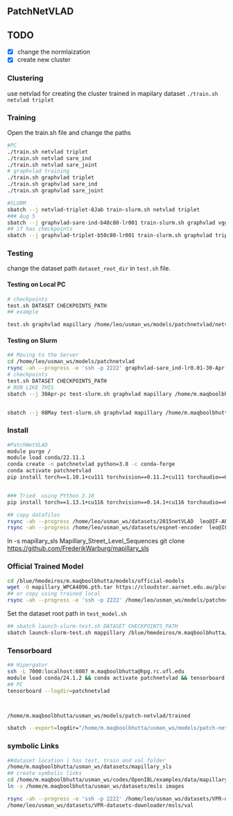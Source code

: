 ## PatchNetVLAD

## TODO
- [x] change the normlaization
- [x] create new cluster

### Clustering
use netvlad for creating the cluster trained in mapilary dataset
`./train.sh netvlad triplet`

### Training


Open the train.sh file and change the paths

```sh
#PC
./train.sh netvlad triplet
./train.sh netvlad sare_ind
./train.sh netvlad sare_joint
# graphvlad training
./train.sh graphvlad triplet
./train.sh graphvlad sare_ind
./train.sh graphvlad sare_joint

#SLURM
sbatch --j netvlad-triplet-8Jab train-slurm.sh netvlad triplet
### Aug 5
sbatch --j graphvlad-sare-ind-b48c80-lr001 train-slurm.sh graphvlad vgg16 sare_ind
## if has checkpoints
sbatch --j graphvlad-triplet-b50c80-lr001 train-slurm.sh graphvlad triplet /home/m.maqboolbhutta/usman_ws/models/patchnetvlad/graphvlad-triplet-lr0.01-08-May/May08_21-38-20_mapillary_nopanos/checkpoints/checkpoint_epoch5.pth.tar


```



### Testing
change the dataset path `dataset_root_dir` in `test.sh` file.
#### Testing on Local PC
```sh
# checkpoints
test.sh DATASET CHECKPOINTS_PATH
## example

test.sh graphvlad mapillary /home/leo/usman_ws/models/patchnetvlad/netvlad-sare_ind-05-Jan/Jan05_15-53-48_mapillary_nopanos/checkpoints/


```

#### Testing on Slurm
```sh
## Moving to the Server
cd /home/leo/usman_ws/models/patchnetvlad
rsync -ah --progress -e 'ssh -p 2222' graphvlad-sare_ind-lr0.01-30-Apr m.maqboolbhutta@hpg.rc.ufl.edu:/home/m.maqboolbhutta/usman_ws/models/patchnetvlad/pc/
# checkpoints
test.sh DATASET CHECKPOINTS_PATH
# RUN LIKE THIS
sbatch --j 30Apr-pc test-slurm.sh graphvlad mapillary /home/m.maqboolbhutta/usman_ws/models/patchnetvlad/pc/graphvlad-sare_ind-lr0.01-30-Apr/Apr30_20-08-22_mapillary_nopanos/checkpoints/


sbatch --j 08May test-slurm.sh graphvlad mapillary /home/m.maqboolbhutta/usman_ws/models/patchnetvlad/graphvlad-triplet-lr0.01-07-May/May07_11-02-35_mapillary_nopanos/checkpoints/checkpoint_epoch3.pth.tar

```


### Install
```sh
#PatchNetVLAD
module purge /
module load conda/22.11.1
conda create -n patchnetvlad python=3.8 -c conda-forge
conda activate patchnetvlad
pip install torch==1.10.1+cu111 torchvision==0.11.2+cu111 torchaudio==0.10.1 -f https://download.pytorch.org/whl/cu111/torch_stable.html h5py tensorboardx pandas faiss-gpu scikit-learn tqdm numpy==1.21.0 tensorboard


### Tried  using PYthon 3.10
pip install torch==1.13.1+cu116 torchvision==0.14.1+cu116 torchaudio==0.13.1 --extra-index-url https://download.pytorch.org/whl/cu116 h5py tensorboardx pandas faiss-gpu scikit-learn tqdm tensorboard numpy==1.22.4

## copy datafiles
rsync -ah --progress /home/leo/usman_ws/datasets/2015netVLAD  leo@IF-ABE-5JJTBW3.ad.ufl.edu:/home/leo/usman_ws/datasets/
rsync -ah --progress /home/leo/usman_ws/datasets/espnet-encoder  leo@IF-ABE-5JJTBW3.ad.ufl.edu:/home/leo/usman_ws/datasets/

```


ln -s mapillary_sls Mapillary_Street_Level_Sequences
git clone https://github.com/FrederikWarburg/mapillary_sls

### Official Trained Model

```sh
cd /blue/hmedeiros/m.maqboolbhutta/models/official-models
wget -O mapillary_WPCA4096.pth.tar https://cloudstor.aarnet.edu.au/plus/s/ZgW7DMEpeS47ELI/download
## or copy using trained local
rsync -ah --progress -e 'ssh -p 2222' /home/leo/usman_ws/models/patchnetvlad/official-vgg16/triplet-13-Dec/  m.maqboolbhutta@hpg.rc.ufl.edu:/blue/hmedeiros/m.maqboolbhutta/models/patch-netvlad/trained
```

Set the dataset root path in `test_model.sh`

```sh
## sbatch launch-slurm-test.sh DATASET CHECKPOINTS_PATH
sbatch launch-slurm-test.sh mappillary /blue/hmedeiros/m.maqboolbhutta/models/patch-netvlad/trained/Dec13_14-38-27_mapillary_nopanos/checkpoints

```




### Tensorboard

```sh
## Hipergator
ssh -L 7000:localhost:6007 m.maqboolbhutta@hpg.rc.ufl.edu
module load conda/24.1.2 && conda activate patchnetvlad && tensorboard --port=6007 --logdir=home/m.maqboolbhutta/usman_ws/models/patchnetvlad/fastscnn-v2/
## PC
tensorboard --logdir=patchnetvlad



/home/m.maqboolbhutta/usman_ws/models/patch-netvlad/trained

sbatch --export=logdir="/home/m.maqboolbhutta/usman_ws/models/patch-netvlad/trained",port=16006 tensorboard.sh

```


### symbolic Links
```sh
##dataset location | has test, train and val folder
/home/m.maqboolbhutta/usman_ws/datasets/mapillary_sls
## create symbolic links
cd /home/m.maqboolbhutta/usman_ws/codes/OpenIBL/examples/data/mapillary
ln -s /home/m.maqboolbhutta/usman_ws/datasets/msls images

rsync -ah --progress -e 'ssh -p 2222' /home/leo/usman_ws/datasets/VPR-datasets-downloader/msls/val  m.maqboolbhutta@hpg.rc.ufl.edu:/blue/hmedeiros/m.maqboolbhutta/datasets/msls
/home/leo/usman_ws/datasets/VPR-datasets-downloader/msls/val
```

